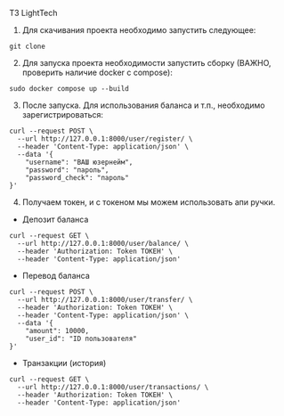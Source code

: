ТЗ LightTech


1. Для скачивания проекта необходимо запустить следующее:
```shell
git clone 
```

2. Для запуска проекта необходимости запустить сборку (ВАЖНО, проверить наличие docker c compose):
```shell
sudo docker compose up --build 
```

3. После запуска. Для использования баланса и т.п., необходимо зарегистрироваться:
```shell
curl --request POST \
  --url http://127.0.0.1:8000/user/register/ \
  --header 'Content-Type: application/json' \
  --data '{
	"username": "ВАШ юзернейм",
	"password": "пароль",
	"password_check": "пароль"
}'
```
4. Получаем токен, и с токеном мы можем использовать апи ручки.
-  Депозит баланса
```shell
curl --request GET \
  --url http://127.0.0.1:8000/user/balance/ \
  --header 'Authorization: Token ТОКЕН' \
  --header 'Content-Type: application/json'
```

-  Перевод баланса
```shell
curl --request POST \
  --url http://127.0.0.1:8000/user/transfer/ \
  --header 'Authorization: Token ТОКЕН' \
  --header 'Content-Type: application/json' \
  --data '{
	"amount": 10000,
	"user_id": "ID пользователя"
}'
```

- Транзакции (история)
```shell
curl --request GET \
  --url http://127.0.0.1:8000/user/transactions/ \
  --header 'Authorization: Token ТОКЕН' \
  --header 'Content-Type: application/json'
```